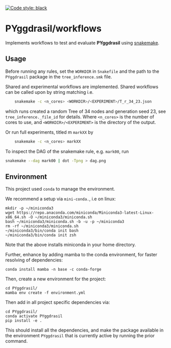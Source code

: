 [![Code style: black](https://img.shields.io/badge/code%20style-black-000000.svg)](https://github.com/psf/black)

# PYggdrasil/workflows

Implements workflows to test and evaluate **PYggdrasil** using [snakemake](https://snakemake.readthedocs.io/en/stable/).


## Usage
Before running any rules, set the `WORKDIR` in `Snakefile` and the path to the `PYggdrasil` package in the 
`tree_inference.smk` file.

Shared and experimental workflows are implemented. Shared workflows can be called upon by string matching i.e.
```bash
    snakemake -c <n_cores> <WORKDIR>/<EXPERIMENT>/T_r_34_23.json
```
which runs created a random Tree of 34 nodes and generation seed 23, see `tree_inference._file_id` for details.
Where `<n_cores>` is the number of cores to use, and `<WORKDIR>/<EXPERIMENT>` is the directory of the output.

Or run full experiments, titled m `markXX` by

```bash
    snakemake -c <n_cores> markXX 
```


To inspect the DAG of the snakemake rule, e.g. `mark00`, run
```bash
snakemake --dag mark00 | dot -Tpng > dag.png
```

## Environment
This project used `conda` to manage the environment.

We recommend a setup via `mini-conda.`, i.e on linux:

```commandline
mkdir -p ~/miniconda3
wget https://repo.anaconda.com/miniconda/Miniconda3-latest-Linux-x86_64.sh -O ~/miniconda3/miniconda.sh
bash ~/miniconda3/miniconda.sh -b -u -p ~/miniconda3
rm -rf ~/miniconda3/miniconda.sh
~/miniconda3/bin/conda init bash
~/miniconda3/bin/conda init zsh
```
Note that the above installs miniconda in your home directory.

Further, enhance by adding mamba to the conda environment, for faster resolving of dependencies:
```commandline
conda install mamba -n base -c conda-forge
```

Then, create a new environment for the project:
```commandline
cd PYggdrasil/
mamba env create -f environment.yml
```



Then add in all project specific dependencies via:
```commandline
cd PYggdrasil/
conda activate PYggdrasil
pip install -e .
```
This should install all the dependencies, and make the package available in the environment `PYggdrasil` that is currently active by running the prior command.




